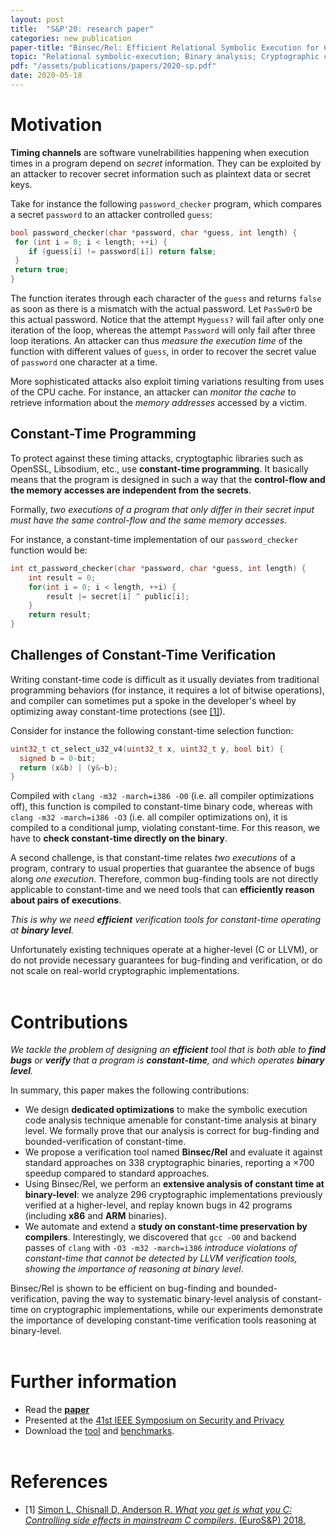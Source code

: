 ```yaml
---
layout: post
title:  "S&P'20: research paper"
categories: new publication
paper-title: "Binsec/Rel: Efficient Relational Symbolic Execution for Constant-Time at Binary-Level"
topic: "Relational symbolic-execution; Binary analysis; Cryptographic constant-time"
pdf: "/assets/publications/papers/2020-sp.pdf"
date: 2020-05-18
---
```


# Motivation
**Timing channels** are software vunelrabilities happening when execution times in a program depend
on *secret* information. They can be exploited by an attacker to
recover secret information such as plaintext data or secret keys.

Take for instance the following `password_checker` program, which compares a secret
`password` to an attacker controlled `guess`:

``` c
bool password_checker(char *password, char *guess, int length) {
 for (int i = 0; i < length; ++i) {
    if (guess[i] != password[i]) return false;
 }
 return true;
}
```

The function iterates through each character of the `guess` and returns
`false` as soon as there is a mismatch with the actual password.  Let `PasSw0rD` be this
actual password. Notice that the attempt `Myguess?` will fail after
only one iteration of the loop, whereas the attempt `Password` will
only fail after three loop iterations. An attacker can thus *measure the
execution time* of the function with different values of `guess`, in order to
recover the secret value of `password` one character at a time.

More sophisticated attacks also exploit timing variations resulting
from uses of the CPU cache. For instance, an attacker can *monitor the cache* to
retrieve information about the *memory addresses* accessed by a
victim.


## Constant-Time Programming
To protect against these timing attacks, cryptogtaphic libraries such
as OpenSSL, Libsodium, etc., use **constant-time programming**.  It basically means that the program is designed in such a way that
the **control-flow and the memory accesses are independent from the
secrets**.

Formally, *two executions of a program that only differ in their
secret input must have the same control-flow and the same memory
accesses*.

For instance, a constant-time implementation of our `password_checker` function would be:
``` c
int ct_password_checker(char *password, char *guess, int length) {
    int result = 0;
    for(int i = 0; i < length, ++i) {
        result |= secret[i] ^ public[i];
    }
    return result; 
}
```


## Challenges of Constant-Time Verification
Writing constant-time code is difficult as it usually deviates from
traditional programming behaviors (for instance, it requires a lot of
bitwise operations), and compiler can sometimes put a spoke in the
developer's wheel by optimizing away constant-time protections (see
[[1]](https://ieeexplore.ieee.org/abstract/document/8406587)).

Consider
for instance the following constant-time selection function:
``` c
uint32_t ct_select_u32_v4(uint32_t x, uint32_t y, bool bit) {
  signed b = 0-bit;
  return (x&b) | (y&~b);
}
```
Compiled with `clang -m32 -march=i386 -O0` (i.e. all compiler optimizations off), this function is compiled
to constant-time binary code, whereas with `clang -m32 -march=i386 -O3` (i.e. all compiler optimizations on), it is
compiled to a conditional jump, violating constant-time.
For this reason, we have to **check constant-time directly on the binary**.

A second challenge, is that constant-time relates *two executions* of
a program, contrary to usual properties that guarantee the absence
of bugs along *one execution*. Therefore, common bug-finding tools are not directly applicable to constant-time and we need tools
that can **efficiently reason about pairs of executions**.

*This is why we need **efficient** verification tools for
constant-time operating at **binary level**.*

Unfortunately existing techniques operate at a higher-level (C or
LLVM), or do not provide necessary guarantees for bug-finding and
verification, or do not scale on real-world cryptographic
implementations.
<br/><br/>

# Contributions
*We tackle the problem of designing an **efficient** tool that is both
able to **find bugs** or **verify** that a program is
**constant-time**, and which operates **binary level**.*

In summary, this paper makes the following contributions:
- We design **dedicated optimizations** to make the symbolic execution code analysis technique amenable for constant-time analysis at
  binary level. We formally prove that our analysis is correct for
  bug-finding and bounded-verification of constant-time.
- We propose a verification tool named **Binsec/Rel** and evaluate it
  against standard approaches on 338 cryptographic binaries, reporting
  a ×700 speedup compared to standard approaches.
- Using Binsec/Rel, we perform an **extensive analysis of constant time at
  binary-level**: we analyze 296 cryptographic implementations
  previously verified at a higher-level, and replay known bugs in 42
  programs (including **x86** and **ARM** binaries).
- We automate and extend a **study on constant-time preservation by
  compilers**. Interestingly, we discovered that `gcc -O0` and backend
  passes of `clang` with `-O3 -m32 -march=i386` *introduce violations
  of constant-time that cannot be detected by LLVM verification tools,
  showing the importance of reasoning at binary level*.

Binsec/Rel is shown to be efficient on bug-finding and
bounded-verification, paving the way to systematic binary-level
analysis of constant-time on cryptographic implementations, while our
experiments demonstrate the importance of developing constant-time
verification tools reasoning at binary-level.
<br/><br/>

# Further information
- Read the [**paper**](https://arxiv.org/abs/1912.08788)
- Presented at the [41st IEEE Symposium on Security and
  Privacy](https://www.ieee-security.org/TC/SP2020/)
- Download the [tool](https://github.com/binsec/Rel) and [benchmarks](https://github.com/binsec/rel_bench).
<br/><br/>

# References
- \[1\] [Simon L, Chisnall D, Anderson R. *What you get is what you C:
  Controlling side effects in mainstream C compilers*. (EuroS&P)
  2018.]((https://ieeexplore.ieee.org/abstract/document/8406587))
